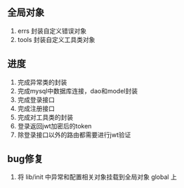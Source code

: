 ## 全局对象
1. errs 封装自定义错误对象
2. tools 封装自定义工具类对象

## 进度
1. 完成异常类的封装
2. 完成mysql中数据库连接，dao和model封装
3. 完成登录接口
4. 完成注册接口
5. 完成对工具类的封装
6. 登录返回jwt加密后的token
7. 除登录接口以外的路由都需要进行jwt验证


## bug修复
1. 将 lib/init 中异常和配置相关对象挂载到全局对象 global 上